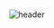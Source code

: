# 

![header](https://capsule-render.vercel.app/api?type=wave&color=auto&height=300&section=header&text=capsule%20render&fontSize=90&text=Test)

